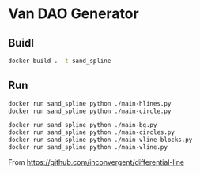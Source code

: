 
# Van DAO Generator

## Buidl

```bash
docker build . -t sand_spline
```

## Run

```bash
docker run sand_spline python ./main-hlines.py
docker run sand_spline python ./main-circle.py

docker run sand_spline python ./main-bg.py
docker run sand_spline python ./main-circles.py	
docker run sand_spline python ./main-vline-blocks.py
docker run sand_spline python ./main-vline.py
```

From <https://github.com/inconvergent/differential-line>